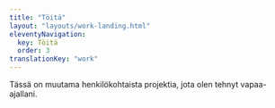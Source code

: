 ```yaml
---
title: "Töitä"
layout: "layouts/work-landing.html"
eleventyNavigation:
  key: Töitä
  order: 3
translationKey: "work"
---
```


Tässä on muutama henkilökohtaista projektia, jota olen tehnyt vapaa-ajallani.
